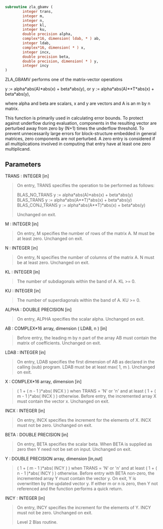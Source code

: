 ```fortran
subroutine zla_gbamv (
        integer trans,
        integer m,
        integer n,
        integer kl,
        integer ku,
        double precision alpha,
        complex*16, dimension( ldab, * ) ab,
        integer ldab,
        complex*16, dimension( * ) x,
        integer incx,
        double precision beta,
        double precision, dimension( * ) y,
        integer incy
)
```

ZLA_GBAMV  performs one of the matrix-vector operations

y := alpha\*abs(A)\*abs(x) + beta\*abs(y),
or   y := alpha\*abs(A)\*\*T\*abs(x) + beta\*abs(y),

where alpha and beta are scalars, x and y are vectors and A is an
m by n matrix.

This function is primarily used in calculating error bounds.
To protect against underflow during evaluation, components in
the resulting vector are perturbed away from zero by (N+1)
times the underflow threshold.  To prevent unnecessarily large
errors for block-structure embedded in general matrices,
zero components are not perturbed.  A zero
entry is considered  if all multiplications involved
in computing that entry have at least one zero multiplicand.

## Parameters
TRANS : INTEGER [in]
> On entry, TRANS specifies the operation to be performed as
> follows:
> 
> BLAS_NO_TRANS      y := alpha\*abs(A)\*abs(x) + beta\*abs(y)
> BLAS_TRANS         y := alpha\*abs(A\*\*T)\*abs(x) + beta\*abs(y)
> BLAS_CONJ_TRANS    y := alpha\*abs(A\*\*T)\*abs(x) + beta\*abs(y)
> 
> Unchanged on exit.

M : INTEGER [in]
> On entry, M specifies the number of rows of the matrix A.
> M must be at least zero.
> Unchanged on exit.

N : INTEGER [in]
> On entry, N specifies the number of columns of the matrix A.
> N must be at least zero.
> Unchanged on exit.

KL : INTEGER [in]
> The number of subdiagonals within the band of A.  KL >= 0.

KU : INTEGER [in]
> The number of superdiagonals within the band of A.  KU >= 0.

ALPHA : DOUBLE PRECISION [in]
> On entry, ALPHA specifies the scalar alpha.
> Unchanged on exit.

AB : COMPLEX\*16 array, dimension ( LDAB, n ) [in]
> Before entry, the leading m by n part of the array AB must
> contain the matrix of coefficients.
> Unchanged on exit.

LDAB : INTEGER [in]
> On entry, LDAB specifies the first dimension of AB as declared
> in the calling (sub) program. LDAB must be at least
> max( 1, m ).
> Unchanged on exit.

X : COMPLEX\*16 array, dimension [in]
> ( 1 + ( n - 1 )\*abs( INCX ) ) when TRANS = 'N' or 'n'
> and at least
> ( 1 + ( m - 1 )\*abs( INCX ) ) otherwise.
> Before entry, the incremented array X must contain the
> vector x.
> Unchanged on exit.

INCX : INTEGER [in]
> On entry, INCX specifies the increment for the elements of
> X. INCX must not be zero.
> Unchanged on exit.

BETA : DOUBLE PRECISION [in]
> On entry, BETA specifies the scalar beta. When BETA is
> supplied as zero then Y need not be set on input.
> Unchanged on exit.

Y : DOUBLE PRECISION array, dimension [in,out]
> ( 1 + ( m - 1 )\*abs( INCY ) ) when TRANS = 'N' or 'n'
> and at least
> ( 1 + ( n - 1 )\*abs( INCY ) ) otherwise.
> Before entry with BETA non-zero, the incremented array Y
> must contain the vector y. On exit, Y is overwritten by the
> updated vector y.
> If either m or n is zero, then Y not referenced and the function
> performs a quick return.

INCY : INTEGER [in]
> On entry, INCY specifies the increment for the elements of
> Y. INCY must not be zero.
> Unchanged on exit.
> 
> Level 2 Blas routine.
